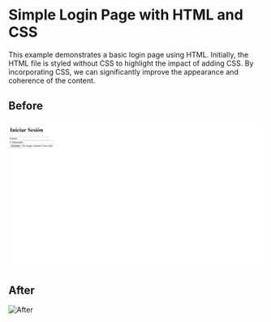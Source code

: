 # Simple Login Page with HTML and CSS

This example demonstrates a basic login page using HTML. Initially, the HTML file is styled without CSS to highlight the impact of adding CSS. By incorporating CSS, we can significantly improve the appearance and coherence of the content.

## Before
![Before](https://raw.githubusercontent.com/caterinarodriguezdev/login-page/main/assets/before.png)

## After
![After](https://raw.githubusercontent.com/caterinarodriguezdev/login-page/main/assets/after.png)
